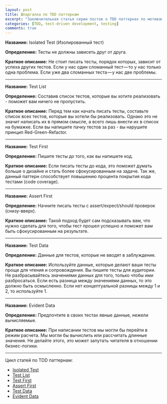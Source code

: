 ```yaml
---
layout: post
title: Шпаргалка по TDD паттернам
excerpt: "Заключительная статья серии постов о TDD паттернах по мотивам чтения замечательной книги Test-Driven Development By Example - Kent Beck"
categories: [TDD, test-driven development, testing]
comments: true
---
```


<b>Название:</b> Isolated Test (Изолированный тест)

<b>Определение:</b> Тесты не должны зависеть друг от друга.

<b>Краткое описание:</b> Не стоит писать тесты, порядок которых, зависит от успеха других тестов. Если у нас один сломанный тест — то у нас только одна проблема. Если уже два сломанных теста — у нас две проблемы.

___

<b>Название:</b> Test List

<b>Определение:</b> Составив список тестов, которые вы хотите реализовать - поможет вам ничего не пропустить.

<b>Краткое описание:</b> Перед тем как начать писать тесты, составьте список всех тестов, которые вы хотели бы реализовать. Однако это не значит написать их в прямом смысле, а всего лишь внести их в список на бумажке. Если вы напишите пачку тестов за раз - вы нарушите принцип Red-Green-Refactor.

___

<b>Название:</b> Test First

<b>Определение:</b> Пишите тесты до того, как вы напишете код.

<b>Краткое описание:</b> Если писать тесты до кода, это поможет думать больше о дизайне и стать более сфокусированным на задаче. Так же, данный паттерн способствует повышению процента покрытия кода тестами (code coverage).

___

<b>Название:</b> Assert First

<b>Определение:</b> Начните писать тесты с assert/expect/should проверок (снизу-вверх). 

<b>Краткое описание:</b> Такой подход будет сам подсказывать вам, что нужно сделать для того, чтобы тест прошел успешно и поможет вам быть сфокусированным на результате.

___

<b>Название:</b> Test Data

<b>Определение:</b> Данные для тестов, которые не вводят в заблуждение.

<b>Краткое описание:</b> Используйте данные, которые делают ваши тесты проще для чтения и сопровождения. Вы пишите тесты для аудитории. Не разбрасывайтесь значениями данных для того, только чтобы ими разбросаться. Если есть разница между значениями данных, то это должно быть осмысленно. Если нет концептуальной разницы между 1 и 2, то используйте 1.

___

<b>Название:</b> Evident Data

<b>Определение:</b> Предпочтите в своих тестах явные данные, нежели вычисляемые.

<b>Краткое описание:</b> При написании тестов мы могли бы перейти в режим расчета. Мы могли бы вычислить или рассчитать длинные значения. Не делайте этого, это может запутать читателя в отношении бизнес-логики.
___

Цикл статей по TDD паттернам:

* [Isolated Test](https://vasilenko.tech/articles/2017-07/Isolated-test)
* [Test List](https://vasilenko.tech/articles/2017-08/Test-list)
* [Test First](https://vasilenko.tech/articles/2017-08/Test-first)
* [Assert First](https://vasilenko.tech/articles/2017-08/Assert-first)
* [Test Data](https://vasilenko.tech/articles/2017-08/Test-data)
* [Evident Data](https://vasilenko.tech/articles/2017-08/Evident-data)
